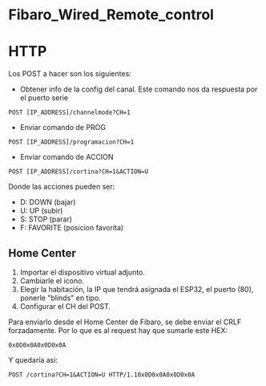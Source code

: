 # Fibaro_Wired_Remote_control

# HTTP

Los POST a hacer son los siguientes:

- Obtener info de la config del canal. Este comando nos da respuesta por el puerto serie

```
POST [IP_ADDRESS]/channelmode?CH=1 
```

- Enviar comando de PROG

```
POST [IP_ADDRESS]/programacion?CH=1 
```

- Enviar comando de ACCION

```
POST [IP_ADDRESS]/cortina?CH=1&ACTION=U
```

Donde las acciones pueden ser:
- D: DOWN (bajar)
- U: UP (subir)
- S: STOP (parar)
- F: FAVORITE (posicion favorita)

## Home Center

1. Importar el dispositivo virtual adjunto.
2. Cambiarle el icono.
3. Elegir la habitación, la IP que tendrá asignada el ESP32, el puerto (80), ponerle "blinds" en tipo. 
4. Configurar el CH del POST.

Para enviarlo desde el Home Center de Fibaro, se debe enviar el CRLF forzadamente. Por lo que es al request hay que sumarle este HEX:

```
0x0D0x0A0x0D0x0A
```
Y quedaría asi:
```
POST /cortina?CH=1&ACTION=U HTTP/1.10x0D0x0A0x0D0x0A
```